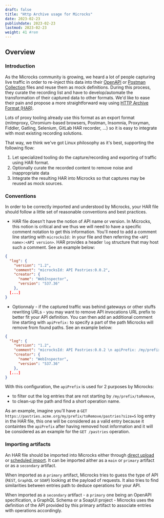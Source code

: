 ```yaml
---
draft: false
title: "Http Archive usage for Microcks"
date: 2023-02-23
publishdate: 2023-02-23
lastmod: 2023-02-23
weight: 41 #rem
---
```


## Overview

### Introduction

As the Microcks community is growing, we heard a lot of people capturing live traffic in order to re-inject this data into their [OpenAPI](../openapi) or [Postman Collection](../postman) files and reuse them as mock definitions. During this process, they curate the recording list and have to develop/automate the transformation of their captured data to other formats. We'd like to ease their pain and propose a more straightforward way using [HTTP Archive Format (HAR)](https://w3c.github.io/web-performance/specs/HAR/Overview.html).

Lots of proxy tooling already use this format as an export format (mitmproxy, Chromium-based browsers, Postman, Insomnia, Proxyman, Fiddler, Gatling, Selenium, GitLab HAR recorder, ...) so it is easy to integrate with most existing recording solutions.

That way, we think we've got Linux philosophy as it's best, supporting the following flow:
1. Let specialized tooling do the capture/recording and exporting of traffic using HAR format.
2. Optionally curate the recorded content to remove noise and inappropriate data
3. Integrate the resulting HAR into Microcks so that captures may be reused as mock sources.

### Conventions

In order to be correctly imported and understood by Microcks, your HAR file should follow a little set of reasonable conventions and best practices.

* HAR file doesn't have the notion of API name or version. In Microcks, this notion is critical and we thus we will need to have a specific comment notation to get this information. You'll need to add a comment line starting with `microcksId:` in your file and then referring the `<API name>:<API version>`. HAR provides a header `log` structure that may host such a comment. See an example below:

```json
{
  "log": {
    "version": "1.2",
    "comment": "microcksId: API Pastries:0.0.2",
    "creator": {
      "name": "WebInspector",
      "version": "537.36"
    },
  [...]
}
```

* Optionnaly - if the captured traffic was behind gateways or other stuffs rewriting URLs - you may want to remove API invocations URL prefix to better fit your API definition. You can then add an additional comment line starting with `apiPrefix:` to specify a part of the path Microcks will remove from found paths. See an example below:

```json
{
  "log": {
    "version": "1.2",
    "comment": "microcksId: API Pastries:0.0.2 \n apiPrefix: /my/prefix/toRemove",
    "creator": {
      "name": "WebInspector",
      "version": "537.36"
    },
  [...]
}
```

With this configuration, the `apiPrefix` is used for 2 purposes by Microcks:
* to filter out the log entries that are not starting by `/my/prefix/toRemove`,
* to clean-up the path and find a short operation name.

As an example, imagine you'll have a `GET https://pastries.acme.org/my/prefix/toRemove/pastries?size=S` log entry in the HAR file, this one will be considered as a valid entry because it containtes the `apiPrefix` after having removed host information and it will be considered as an example for the `GET /pastries` operation.

### Importing artifacts

An HAR file should be imported into Microcks either through [direct upload](../importers/#direct-upload) or [scheduled import](/..importers/#scheduled-import). It can be imported aither as a `main` or `primary` artifact or as a `secondary` artifact.

When imported as a `primary` artifact, Microcks tries to guess the type of API (`REST`, `GraphQL` or `SOAP`) looking at the payload of requests. It also tries to find similarities between entries path to deduce operations for your API. 

When imported as a `secondary` artifact - a `primary` one being an OpenAPI specification, a GraphQL Schema or a SoapUI project - Microcks uses the definition of the API provided by this primary artifact to associate entries with operations accordingly.

